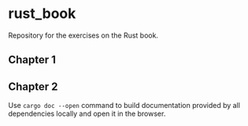 # rust_book

Repository for the exercises on the Rust book.

## Chapter 1

## Chapter 2

Use `cargo doc --open` command to build documentation provided by all dependencies locally and open it in the browser.
